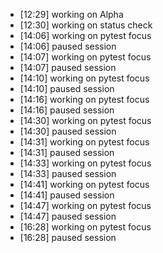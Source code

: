 - [12:29] working on Alpha
- [12:30] working on status check
- [14:06] working on pytest focus
- [14:06] paused session
- [14:07] working on pytest focus
- [14:07] paused session
- [14:10] working on pytest focus
- [14:10] paused session
- [14:16] working on pytest focus
- [14:16] paused session
- [14:30] working on pytest focus
- [14:30] paused session
- [14:31] working on pytest focus
- [14:31] paused session
- [14:33] working on pytest focus
- [14:33] paused session
- [14:41] working on pytest focus
- [14:41] paused session
- [14:47] working on pytest focus
- [14:47] paused session
- [16:28] working on pytest focus
- [16:28] paused session
